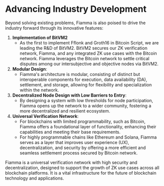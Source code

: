 # Advancing Industry Development

Beyond solving existing problems, Fiamma is also poised to drive the industry forward through its innovative features:

1. **Implementation of BitVM2**
   * As the first to implement Fflonk and Groth16 in Bitcoin Script, we are leading the R\&D of BitVM2. BitVM2 secures our ZK verification network, Fiamma, and any integrated ZK use cases with the Bitcoin network. Fiamma leverages the Bitcoin network to settle critical disputes among our intersubjective and objective nodes via BitVM2.
2. **Modular Design**:
   * Fiamma's architecture is modular, consisting of distinct but interoperable components for execution, data availability (DA), settlement, and storage, allowing for flexibility and specialization within the network.
3. **Decentralized Node Design with Low Barriers to Entry**:
   * By designing a system with low thresholds for node participation, Fiamma opens up the network to a wider community, fostering a more decentralized and resilient ecosystem.
4. **Universal Verification Network**:
   * For blockchains with limited programmability, such as Bitcoin, Fiamma offers a foundational layer of functionality, enhancing their capabilities and meeting their base requirements.
   * For highly programmable chains like Ethereum and Solana, Fiamma serves as a layer that improves user experience (UX), decentralization, and security by offering a more efficient and seamless settlement process secured by Bitcoin network.

Fiamma is a universal verification network with high security and decentralization, designed to support the growth of ZK use cases across all blockchain platforms. It is a vital infrastructure for the future of blockchain technology and applications.
